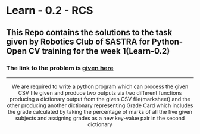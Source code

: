 # Learn - 0.2 - RCS
## This Repo contains the solutions to the task given by Robotics Club of SASTRA for Python-Open CV training for the week 1(Learn-0.2)
### The link to the problem is <a href="https://github.com/Training-2024/Learn-0.2">given here</a>
<hr />
<p align="center">We are required to write a python program which can process the given CSV file given and produce two outputs via two different functions producing a dictionary output from the given CSV file(marksheet) and the other producing another dictionary representing Grade Card which includes the grade calculated by taking the percentage of marks of all the five given subjects and assigning grades as a new key-value pair in the second dictionary</p>
